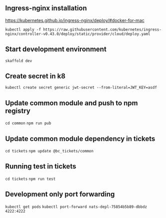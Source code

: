 ## Ingress-nginx installation

https://kubernetes.github.io/ingress-nginx/deploy/#docker-for-mac

`kubectl apply -f https://raw.githubusercontent.com/kubernetes/ingress-nginx/controller-v0.43.0/deploy/static/provider/cloud/deploy.yaml`

## Start development environment

`skaffold dev`

## Create secret in k8

`kubectl create secret generic jwt-secret --from-literal=JWT_KEY=asdf`

## Update common module and push to npm registry

`cd common`
`npm run pub`

## Update common module dependency in tickets

`cd tickets`
`npm update @bc_tickets/common`

## Running test in tickets

`cd tickets`
`npm run test`

## Development only port forwarding

`kubectl get pods`
`kubectl port-forward nats-depl-75854b5b89-dbbdz 4222:4222`
